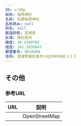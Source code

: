 ```yaml
---
ID: xrIRp
総称: 稲荷神社
名称: 石塚稲荷神社
名称読み: null
別名: null
都道府県: 宮城県
区域: 東松島市
緯度: 38.4389702
経度: 141.2038647
郵便番号: 9810504
住所: 宮城県東松島市小松沖砂利前３２２
---
```


## その他

### 参考URL

| URL | 説明          |
| --- | ------------- |
|     | OpenStreetMap |
